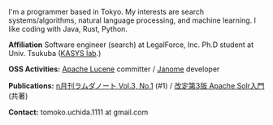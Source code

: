 
I'm a programmer based in Tokyo. My interests are search systems/algorithms, natural language processing, and machine learning. I like coding with Java, Rust, Python.

**Affiliation** Software engineer (search) at LegalForce, Inc. Ph.D student at Univ. Tsukuba ([KASYS lab](https://kasys.slis.tsukuba.ac.jp/en/).)

**OSS Activities:** [Apache Lucene](https://lucene.apache.org/) committer / [Janome](https://mocobeta.github.io/janome/en/) developer

**Publications:** [n月刊ラムダノート Vol.3, No.1](https://www.lambdanote.com/collections/n/products/nmonthly-vol-3-no-1-2021) (#1) / [改定第3版 Apache Solr入門](https://gihyo.jp/book/2017/978-4-7741-8930-7) (共著)

**Contact:** tomoko.uchida.1111 at gmail.com
